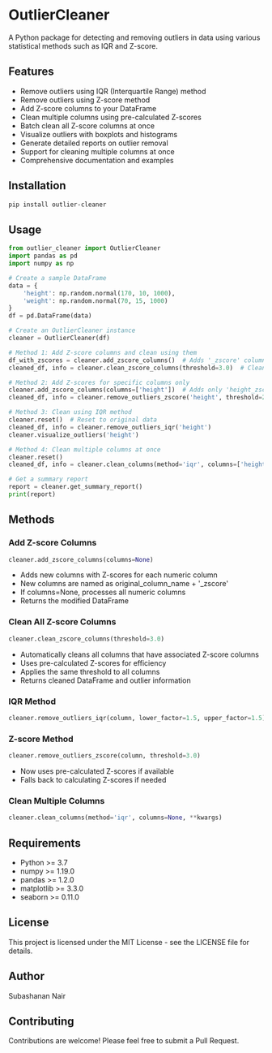# OutlierCleaner

A Python package for detecting and removing outliers in data using various statistical methods such as IQR and Z-score.

## Features

- Remove outliers using IQR (Interquartile Range) method
- Remove outliers using Z-score method
- Add Z-score columns to your DataFrame
- Clean multiple columns using pre-calculated Z-scores
- Batch clean all Z-score columns at once
- Visualize outliers with boxplots and histograms
- Generate detailed reports on outlier removal
- Support for cleaning multiple columns at once
- Comprehensive documentation and examples

## Installation

```bash
pip install outlier-cleaner
```

## Usage

```python
from outlier_cleaner import OutlierCleaner
import pandas as pd
import numpy as np

# Create a sample DataFrame
data = {
    'height': np.random.normal(170, 10, 1000),
    'weight': np.random.normal(70, 15, 1000)
}
df = pd.DataFrame(data)

# Create an OutlierCleaner instance
cleaner = OutlierCleaner(df)

# Method 1: Add Z-score columns and clean using them
df_with_zscores = cleaner.add_zscore_columns()  # Adds '_zscore' columns for all numeric columns
cleaned_df, info = cleaner.clean_zscore_columns(threshold=3.0)  # Cleans all columns with Z-scores

# Method 2: Add Z-scores for specific columns only
cleaner.add_zscore_columns(columns=['height'])  # Adds only 'height_zscore'
cleaned_df, info = cleaner.remove_outliers_zscore('height', threshold=2.5)  # Uses existing Z-score column

# Method 3: Clean using IQR method
cleaner.reset()  # Reset to original data
cleaned_df, info = cleaner.remove_outliers_iqr('height')
cleaner.visualize_outliers('height')

# Method 4: Clean multiple columns at once
cleaner.reset()
cleaned_df, info = cleaner.clean_columns(method='iqr', columns=['height', 'weight'])

# Get a summary report
report = cleaner.get_summary_report()
print(report)
```

## Methods

### Add Z-score Columns
```python
cleaner.add_zscore_columns(columns=None)
```
- Adds new columns with Z-scores for each numeric column
- New columns are named as original_column_name + '_zscore'
- If columns=None, processes all numeric columns
- Returns the modified DataFrame

### Clean All Z-score Columns
```python
cleaner.clean_zscore_columns(threshold=3.0)
```
- Automatically cleans all columns that have associated Z-score columns
- Uses pre-calculated Z-scores for efficiency
- Applies the same threshold to all columns
- Returns cleaned DataFrame and outlier information

### IQR Method
```python
cleaner.remove_outliers_iqr(column, lower_factor=1.5, upper_factor=1.5)
```

### Z-score Method
```python
cleaner.remove_outliers_zscore(column, threshold=3.0)
```
- Now uses pre-calculated Z-scores if available
- Falls back to calculating Z-scores if needed

### Clean Multiple Columns
```python
cleaner.clean_columns(method='iqr', columns=None, **kwargs)
```

## Requirements

- Python >= 3.7
- numpy >= 1.19.0
- pandas >= 1.2.0
- matplotlib >= 3.3.0
- seaborn >= 0.11.0

## License

This project is licensed under the MIT License - see the LICENSE file for details.

## Author

Subashanan Nair

## Contributing

Contributions are welcome! Please feel free to submit a Pull Request. 